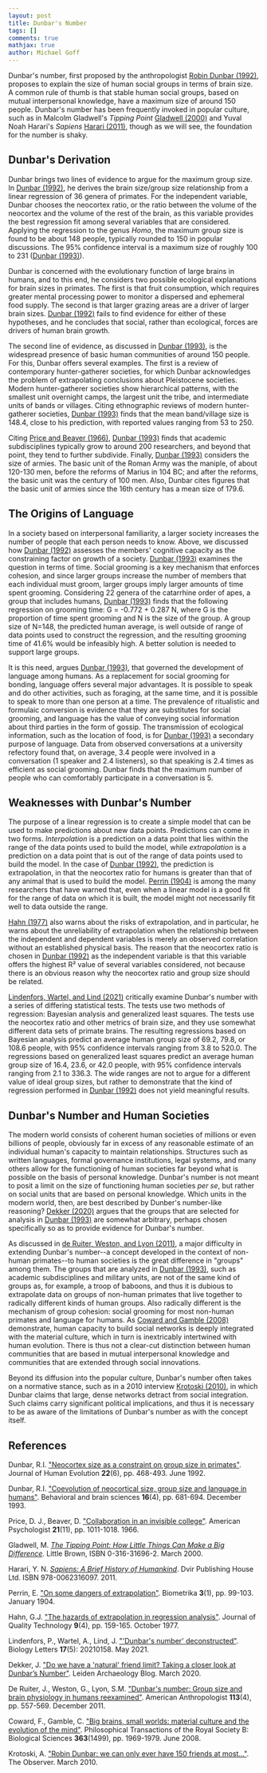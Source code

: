 ```yaml
---
layout: post
title: Dunbar's Number
tags: []
comments: true
mathjax: true
author: Michael Goff
---
```

Dunbar's number, first proposed by the anthropologist [Robin Dunbar (1992)](https://doi.org/10.1016/0047-2484(92)90081-J), proposes to explain the size of human social groups in terms of brain size. A common rule of thumb is that stable human social groups, based on mutual interpersonal knowledge, have a maximum size of around 150 people. Dunbar's number has been frequently invoked in popular culture, such as in Malcolm Gladwell's *Tipping Point* [Gladwell (2000)](https://www.amazon.com/Tipping-Point-Little-Things-Difference/dp/0316346624) and Yuval Noah Harari's *Sapiens* [Harari (2011)](https://www.amazon.com/Sapiens-Humankind-Yuval-Noah-Harari/dp/0062316095), though as we will see, the foundation for the number is shaky.

## Dunbar's Derivation

Dunbar brings two lines of evidence to argue for the maximum group size. In [Dunbar (1992)](https://doi.org/10.1016/0047-2484(92)90081-J), he derives the brain size/group size relationship from a linear regression of 36 genera of primates. For the independent variable, Dunbar chooses the neocortex ratio, or the ratio between the volume of the neocortex and the volume of the rest of the brain, as this variable provides the best regression fit among several variables that are considered. Applying the regression to the genus *Homo*, the maximum group size is found to be about 148 people, typically rounded to 150 in popular discussions. The 95% confidence interval is a maximum size of roughly 100 to 231 ([Dunbar (1993)](https://doi.org/10.1017/S0140525X00032325)).

Dunbar is concerned with the evolutionary function of large brains in humans, and to this end, he considers two possible ecological explanations for brain sizes in primates. The first is that fruit consumption, which requires greater mental processing power to monitor a dispersed and ephemeral food supply. The second is that larger grazing areas are a driver of larger brain sizes. [Dunbar (1992)](https://doi.org/10.1016/0047-2484(92)90081-J) fails to find evidence for either of these hypotheses, and he concludes that social, rather than ecological, forces are drivers of human brain growth.

The second line of evidence, as discussed in [Dunbar (1993)](https://doi.org/10.1017/S0140525X00032325), is the widespread presence of basic human communities of around 150 people. For this, Dunbar offers several examples. The first is a review of contemporary hunter-gatherer societies, for which Dunbar acknowledges the problem of extrapolating conclusions about Pleistocene societies. Modern hunter-gatherer societies show hierarchical patterns, with the smallest unit overnight camps, the largest unit the tribe, and intermediate units of bands or villages. Citing ethnographic reviews of modern hunter-gatherer societies, [Dunbar (1993)](https://doi.org/10.1017/S0140525X00032325) finds that the mean band/village size is 148.4, close to his prediction, with reported values ranging from 53 to 250.

Citing [Price and Beaver (1966)](https://doi.org/10.1037/h0024051), [Dunbar (1993)](https://doi.org/10.1017/S0140525X00032325) finds that academic subdisciplines typically grow to around 200 researchers, and beyond that point, they tend to further subdivide. Finally, [Dunbar (1993)](https://doi.org/10.1017/S0140525X00032325) considers the size of armies. The basic unit of the Roman Army was the maniple, of about 120-130 men, before the reforms of Marius in 104 BC; and after the reforms, the basic unit was the century of 100 men. Also, Dunbar cites figures that the basic unit of armies since the 16th century has a mean size of 179.6.

## The Origins of Language

In a society based on interpersonal familiarity, a larger society increases the number of people that each person needs to know. Above, we discussed how [Dunbar (1992)](https://doi.org/10.1016/0047-2484(92)90081-J) assesses the members' cognitive capacity as the constraining factor on growth of a society. [Dunbar (1993)](https://doi.org/10.1017/S0140525X00032325) examines the question in terms of time. Social grooming is a key mechanism that enforces cohesion, and since larger groups increase the number of members that each individual must groom, larger groups imply larger amounts of time spent grooming. Considering 22 genera of the catarrhine order of apes, a group that includes humans, [Dunbar (1993)](https://doi.org/10.1017/S0140525X00032325) finds that the following regression on grooming time: G = -0.772 + 0.287 N, where G is the proportion of time spent grooming and N is the size of the group. A group size of N=148, the predicted human average, is well outside of range of data points used to construct the regression, and the resulting grooming time of 41.6% would be infeasibly high. A better solution is needed to support large groups.

It is this need, argues [Dunbar (1993)](https://doi.org/10.1017/S0140525X00032325), that governed the development of language among humans. As a replacement for social grooming for bonding, language offers several major advantages. It is possible to speak and do other activities, such as foraging, at the same time, and it is possible to speak to more than one person at a time. The prevalence of ritualistic and formulaic conversion is evidence that they are substitutes for social grooming, and language has the value of conveying social information about third parties in the form of gossip. The transmission of ecological information, such as the location of food, is for [Dunbar (1993)](https://doi.org/10.1017/S0140525X00032325) a secondary purpose of language. Data from observed conversations at a university refectory found that, on average, 3.4 people were involved in a conversation (1 speaker and 2.4 listeners), so that speaking is 2.4 times as efficient as social grooming. Dunbar finds that the maximum number of people who can comfortably participate in a conversation is 5.

## Weaknesses with Dunbar's Number

The purpose of a linear regression is to create a simple model that can be used to make predictions about new data points. Predictions can come in two forms. *Interpolation* is a prediction on a data point that lies within the range of the data points used to build the model, while *extrapolation* is a prediction on a data point that is out of the range of data points used to build the model. In the case of [Dunbar (1992)](https://doi.org/10.1016/0047-2484(92)90081-J), the prediction is extrapolation, in that the neocortex ratio for humans is greater than that of any animal that is used to build the model. [Perrin (1904)](https://doi.org/10.2307/2331525) is among the many researchers that have warned that, even when a linear model is a good fit for the range of data on which it is built, the model might not necessarily fit well to data outside the range.

[Hahn (1977)](https://doi.org/10.1080/00224065.1977.11980791) also warns about the risks of extrapolation, and in particular, he warns about the unreliability of extrapolation when the relationship between the independent and dependent variables is merely an observed correlation without an established physical basis. The reason that the neocortex ratio is chosen in [Dunbar (1992)](https://doi.org/10.1016/0047-2484(92)90081-J) as the independent variable is that this variable offers the highest R² value of several variables considered, not because there is an obvious reason why the neocortex ratio and group size should be related.

[Lindenfors, Wartel, and Lind (2021)](https://doi.org/10.1098/rsbl.2021.0158) critically examine Dunbar's number with a series of differing statistical tests. The tests use two methods of regression: Bayesian analysis and generalized least squares. The tests use the neocortex ratio and other metrics of brain size, and they use somewhat different data sets of primate brains. The resulting regressions based on Bayesian analysis predict an average human group size of 69.2, 79.8, or 108.6 people, with 95% confidence intervals ranging from 3.8 to 520.0. The regressions based on generalized least squares predict an average human group size of 16.4, 23.6, or 42.0 people, with 95% confidence intervals ranging from 2.1 to 336.3. The wide ranges are not to argue for a different value of ideal group sizes, but rather to demonstrate that the kind of regression performed in [Dunbar (1992)](https://doi.org/10.1016/0047-2484(92)90081-J) does not yield meaningful results.

## Dunbar's Number and Human Societies

The modern world consists of coherent human societies of millions or even billions of people, obviously far in excess of any reasonable estimate of an individual human's capacity to maintain relationships. Structures such as written languages, formal governance institutions, legal systems, and many others allow for the functioning of human societies far beyond what is possible on the basis of personal knowledge. Dunbar's number is not meant to posit a limit on the size of functioning human societies *per se*, but rather on social units that are based on personal knowledge. Which units in the modern world, then, are best described by Dunber's number-like reasoning? [Dekker (2020)](https://www.leidenarchaeologyblog.nl/articles/do-we-have-a-natural-friend-limit-taking-a-closer-look-at-dunbars-number) argues that the groups that are selected for analysis in [Dunbar (1993)](https://doi.org/10.1017/S0140525X00032325) are somewhat arbitrary, perhaps chosen specifically so as to provide evidence for Dunbar's number.

As discussed in [de Ruiter, Weston, and Lyon (2011)](https://doi.org/10.1111/j.1548-1433.2011.01369.x), a major difficulty in extending Dunbar's number--a concept developed in the context of non-human primates--to human societies is the great difference in "groups" among them. The groups that are analyzed in [Dunbar (1993)](https://doi.org/10.1017/S0140525X00032325), such as academic subdisciplines and military units, are not of the same kind of groups as, for example, a troop of baboons, and thus it is dubious to extrapolate data on groups of non-human primates that live together to radically different kinds of human groups. Also radically different is the mechanism of group cohesion: social grooming for most non-human primates and language for humans. As [Coward and Gamble (2008)](https://doi.org/10.1098/rstb.2008.0004) demonstrate, human capacity to build social networks is deeply integrated with the material culture, which in turn is inextricably intertwined with human evolution. There is thus not a clear-cut distinction between human communities that are based in mutual interpersonal knowledge and communities that are extended through social innovations.

Beyond its diffusion into the popular culture, Dunbar's number often takes on a normative stance, such as in a 2010 interview [Krotoski (2010)](https://www.theguardian.com/technology/2010/mar/14/my-bright-idea-robin-dunbar), in which Dunbar claims that large, dense networks detract from social integration. Such claims carry significant political implications, and thus it is necessary to be as aware of the limitations of Dunbar's number as with the concept itself.

## References

Dunbar, R.I. ["Neocortex size as a constraint on group size in primates"](https://doi.org/10.1016/0047-2484(92)90081-J). Journal of Human Evolution **22**(6), pp. 468-493. June 1992.

Dunbar, R.I. ["Coevolution of neocortical size, group size and language in humans"](https://doi.org/10.1017/S0140525X00032325). Behavioral and brain sciences **16**(4), pp. 681-694. December 1993.

Price, D. J., Beaver, D. ["Collaboration in an invisible college"](https://doi.org/10.1037/h0024051). American Psychologist **21**(11), pp. 1011-1018. 1966.

Gladwell, M. [*The Tipping Point: How Little Things Can Make a Big Difference*](https://www.amazon.com/Tipping-Point-Little-Things-Difference/dp/0316346624). Little Brown, ISBN 0-316-31696-2. March 2000.

Harari, Y. N. [*Sapiens: A Brief History of Humankind*](https://www.amazon.com/Sapiens-Humankind-Yuval-Noah-Harari/dp/0062316095). Dvir Publishing House Ltd. ISBN 978-0062316097. 2011.

Perrin, E. ["On some dangers of extrapolation"](https://doi.org/10.2307/2331525). Biometrika **3**(1), pp. 99-103. January 1904.

Hahn, G.J. ["The hazards of extrapolation in regression analysis"](https://doi.org/10.1080/00224065.1977.11980791). Journal of Quality Technology **9**(4), pp. 159-165. October 1977.

Lindenfors, P., Wartel, A., Lind, J. ["'Dunbar's number' deconstructed"](https://doi.org/10.1098/rsbl.2021.0158). Biology Letters **17**(5): 20210158. May 2021.

Dekker, J. ["Do we have a 'natural' friend limit? Taking a closer look at Dunbar’s Number"](https://www.leidenarchaeologyblog.nl/articles/do-we-have-a-natural-friend-limit-taking-a-closer-look-at-dunbars-number). Leiden Archaeology Blog. March 2020.

De Ruiter, J., Weston, G., Lyon, S.M. ["Dunbar's number: Group size and brain physiology in humans reexamined"](https://doi.org/10.1111/j.1548-1433.2011.01369.x). American Anthropologist **113**(4), pp. 557-569. December 2011.

Coward, F., Gamble, C. ["Big brains, small worlds: material culture and the evolution of the mind"](https://doi.org/10.1098/rstb.2008.0004). Philosophical Transactions of the Royal Society B: Biological Sciences **363**(1499), pp. 1969-1979. June 2008.

Krotoski, A. ["Robin Dunbar: we can only ever have 150 friends at most…"](https://www.theguardian.com/technology/2010/mar/14/my-bright-idea-robin-dunbar). The Observer. March 2010.